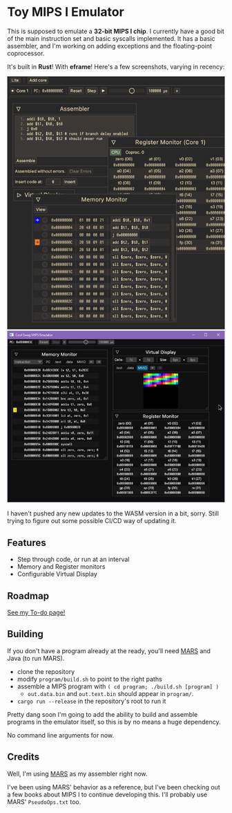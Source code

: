 # Toy MIPS I Emulator

This is supposed to emulate a **32-bit MIPS I chip**. I currently have a good bit of the main instruction set and basic syscalls implemented. It has a basic assembler, and I'm working on adding exceptions and the floating-point coprocessor.

It's built in **Rust**! With **eframe**! Here's a few screenshots, varying in recency:

![Screenshot of MIPS Emulator, showing Assembler window and Branch Delay](.readme/asm_and_branch_delay.png)
![Old screenshot of MIPS Emulator, writing a rainbow](.readme/rainbow_display_old.png)

I haven't pushed any new updates to the WASM version in a bit, sorry. Still trying to figure out some possible CI/CD way of updating it.

## Features
- Step through code, or run at an interval
- Memory and Register monitors
- Configurable Virtual Display

## Roadmap

[See my To-do page!](./todo.md)

## Building

If you don't have a program already at the ready, you'll need [MARS](http://courses.missouristate.edu/KenVollmar/MARS/) and Java (to run MARS).

- clone the repository
- modify `program/build.sh` to point to the right paths
- assemble a MIPS program with `( cd program; ./build.sh [program] )`
	- `out.data.bin` and `out.text.bin` should appear in `program/`.
- `cargo run --release` in the repository's root to run it

Pretty dang soon I'm going to add the ability to build and assemble programs in the emulator itself, so this is by no means a huge dependency. <!-- actually damn it that means i need to think about adding macros. -->

No command line arguments for now.

## Credits

Well, I'm using [MARS](http://courses.missouristate.edu/KenVollmar/MARS/) as my assembler right now.

I've been using MARS' behavior as a reference, but I've been checking out a few books about MIPS I to continue developing this. I'll probably use MARS' `PseudoOps.txt` too.
